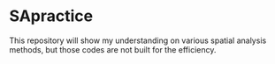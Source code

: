 # SApractice

This repository will show my understanding on various spatial analysis methods, but those codes are not built for the efficiency. 
